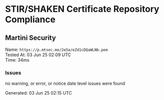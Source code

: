 # STIR/SHAKEN Certificate Repository Compliance

## Martini Security

Name: `https://p.mtsec.me/2e5a/eZd1cDQaWLNb.pem`\
Tested At: 03 Jun 25 02:09 UTC\
Time: 34ms

### Issues

no warning, or error, or notice date level issues were found

Generated: 03 Jun 25 02:15 UTC